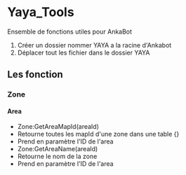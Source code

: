 # Yaya_Tools
 Ensemble de fonctions utiles pour AnkaBot
 
 1. Créer un dossier nommer YAYA a la racine d'Ankabot
 2. Déplacer tout les fichier dans le dossier YAYA
 
## Les fonction
 
### Zone
#### Area

* Zone:GetAreaMapId(areaId) 
 * Retourne toutes les mapId d'une zone dans une table {}
 * Prend en paramètre l'ID de l'area
* Zone:GetAreaName(areaId)
 * Retourne le nom de la zone
 * Prend en paramètre l'ID de l'area
